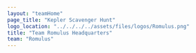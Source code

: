 ```yaml
---
layout: "teamHome"
page_title: "Kepler Scavenger Hunt"
logo_location: "../../../../assets/files/logos/Romulus.png"
title: "Team Romulus Headquarters"
team: "Romulus" 
---
```

